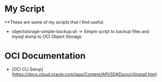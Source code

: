 # My Script
**These are some of my scripts that I find useful.

- objectstorage-simple-backup.sh -> Simple script to backup files and mysql dump to OCI Object Storage.

OCI Documentation
=================
- [OCI CLI Setup] (https://docs.cloud.oracle.com/iaas/Content/API/SDKDocs/cliinstall.htm)
